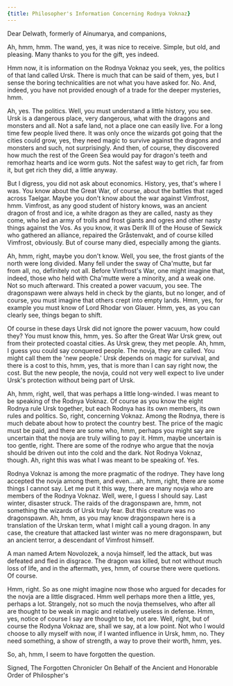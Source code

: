 ```yaml
---
{title: Philosopher's Information Concerning Rodnya Voknaz}
---
```

Dear Delwath, formerly of Ainumarya, and companions, 

Ah, hmm, hmm. The wand, yes, it was nice to receive. Simple, but old, and pleasing. Many thanks to you for the gift, yes indeed.

Hmm now, it is information on the Rodnya Voknaz you seek, yes, the politics of that land called Ursk. There is much that can be said of them, yes, but I sense the boring technicalities are not what you have asked for. No. And, indeed, you have not provided enough of a trade for the deeper mysteries, hmm. 

Ah, yes. The politics. Well, you must understand a little history, you see. Ursk is a dangerous place, very dangerous, what with the dragons and monsters and all. Not a safe land, not a place one can easily live. For a long time few people lived there. It was only once the wizards got going that the cities could grow, yes, they need magic to survive against the dragons and monsters and such, not surprisingly. And then, of course, they discovered how much the rest of the Green Sea would pay for dragon's teeth and remorhaz hearts and ice worm guts. Not the safest way to get rich, far from it, but get rich they did, a little anyway. 

But I digress, you did not ask about economics. History, yes, that's where I was. You know about the Great War, of course, about the battles that raged across Taelgar. Maybe you don't know about the war against Vimfrost, hmm. Vimfrost, as any good student of history knows, was an ancient dragon of frost and ice, a white dragon as they are called, nasty as they come, who led an army of trolls and frost giants and ogres and other nasty things against the Vos. As you know, it was Derik III of the House of Sewick who gathered an alliance, repaired the Gråstenvakt, and of course killed Vimfrost, obviously. But of course many died, especially among the giants.

Ah, hmm, right, maybe you don't know. Well, you see, the frost giants of the north were long divided. Many fell under the sway of Cha'mutte, but far from all, no, definitely not all. Before Vimfrost's War, one might imagine that, indeed, those who held with Cha'mutte were a minority, and a weak one. Not so much afterward. This created a power vacuum, you see. The dragonspawn were always held in check by the giants, but no longer, and of course, you must imagine that others crept into empty lands. Hmm, yes, for example you must know of Lord Rhodar von Glauer. Hmm, yes, as you can clearly see, things began to shift. 

Of course in these days Ursk did not ignore the power vacuum, how could they? You must know this, hmm, yes. So after the Great War Ursk grew, out from their protected coastal cities. As Ursk grew, they met people. Ah, hmm, I guess you could say conquered people. The novja, they are called. You might call them the 'new people.' Ursk depends on magic for survival, and there is a cost to this, hmm, yes, that is more than I can say right now, the cost. But the new people, the novja, could not very well expect to live under Ursk's protection without being part of Ursk. 

Ah, hmm, right, well, that was perhaps a little long-winded. I was meant to be speaking of the Rodnya Voknaz. Of course as you know the eight Rodnya rule Ursk together, but each Rodnya has its own members, its own rules and politics. So, right, concerning Voknaz. Among the Rodnya, there is much debate about how to protect the country best. The price of the magic must be paid, and there are some who, hmm, perhaps you might say are uncertain that the novja are truly willing to pay it. Hmm, maybe uncertain is too gentle, right. There are some of the rodnye who argue that the novja should be driven out into the cold and the dark. Not Rodnya Voknaz, though. Ah, right this was what I was meant to be speaking of. Yes.

Rodnya Voknaz is among the more pragmatic of the rodnye. They have long accepted the novja among them, and even....ah, hmm, right, there are some things I cannot say. Let me put it this way, there are many novja who are members of the Rodnya Voknaz. Well, were, I guess I should say. Last winter, disaster struck. The raids of the dragonspawn are, hmm, not something the wizards of Ursk truly fear. But this creature was no dragonspawn. Ah, hmm, as you may know dragonspawn here is a translation of the Urskan term, what I might call a young dragon. In any case, the creature that attacked last winter was no mere dragonspawn, but an ancient terror, a descendant of Vimfrost himself. 

A man named Artem Novolozek, a novja himself, led the attack, but was defeated and fled in disgrace. The dragon was killed, but not without much loss of life, and in the aftermath, yes, hmm, of course there were quetions. Of course. 

Hmm, right. So as one might imagine now those who argued for decades for the novja are a little disgraced. Hmm well perhaps more then a little, yes, perhaps a lot. Strangely, not so much the novja themselves, who after all are thought to be weak in magic and relatively useless in defense. Hmm, yes, notice of course I say are thought to be, not are. Well, right, but of course the Rodyna Voknaz are, shall we say, at a low point. Not who I would choose to ally myself with now, if I wanted influence in Ursk, hmm, no. They need something, a show of strength, a way to prove their worth, hmm, yes. 

So, ah, hmm, I seem to have forgotten the question. 

Signed,
The Forgotten Chronicler
On Behalf of the Ancient and Honorable Order of Philospher's